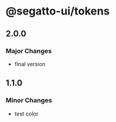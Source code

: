 # @segatto-ui/tokens

## 2.0.0

### Major Changes

- final version

## 1.1.0

### Minor Changes

- test color
